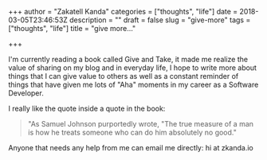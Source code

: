 +++
author = "Zakatell Kanda"
categories = ["thoughts", "life"]
date = 2018-03-05T23:46:53Z
description = ""
draft = false
slug = "give-more"
tags = ["thoughts", "life"]
title = "give more..."

+++

I'm currently reading a book called Give and Take, it made me realize the value of sharing on my blog and in everyday life, I hope to write more about things that I can give value to others as well as a constant reminder of things that have given me lots of "Aha" moments in my career as a Software Developer.

I really like the quote inside a quote in the book:

> "As Samuel Johnson purportedly wrote, "The true measure of a man is how he treats someone who can do him absolutely no good."

Anyone that needs any help from me can email me directly: hi at zkanda.io

